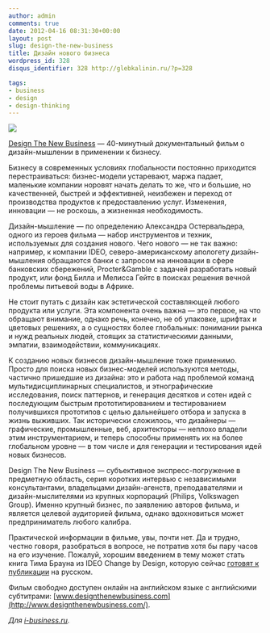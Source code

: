 ```yaml
---
author: admin
comments: true
date: 2012-04-16 08:31:30+00:00
layout: post
slug: design-the-new-business
title: Дизайн нового бизнеса
wordpress_id: 328
disqus_identifier: 328 http://glebkalinin.ru/?p=328

tags:
- business
- design
- design-thinking
---
```


![](http://glebkalinin.ru/featured/2012/04/Logo.png)

[Design The New Business](http://www.designthenewbusiness.com/) — 40-минутный документальный фильм о дизайн-мышлении в применении к бизнесу.

Бизнесу в современных условиях глобальности постоянно приходится перестраиваться: бизнес-модели устаревают, маржа падает, маленькие компании норовят начать делать то же, что и большие, но качественней, быстрей и эффективней, неизбежен и переход от производства продуктов к предоставлению услуг. Изменения, инновации — не роскошь, а жизненная необходимость.

Дизайн-мышление — по определению Александра Остервальдера, одного из героев фильма — набор инструментов и техник, используемых для создания нового. Чего нового — не так важно: например, к компании IDEO, северо-американскому апологету дизайн-мышления обращаются банки с запросом на инновации в сфере банковских сбережений, Procter&Gamble с задачей разработать новый продукт, или фонд Билла и Мелисса Гейтс в поисках решения вечной проблемы питьевой воды в Африке.

Не стоит путать с дизайн как эстетической составляющей любого продукта или услуги. Эта компонента очень важна — это первое, на что обращают внимание, однако речь, конечно, не об упаковке, шрифтах и цветовых решениях, а о сущностях более глобальных: понимании рынка и нужд реальных людей, стоящих за статистическими данными, эмпатии, взаимодействии, коммуникациях.

К созданию новых бизнесов дизайн-мышление тоже применимо. Просто для поиска новых бизнес-моделей используются методы, частично пришедшие из дизайна: это и работа над проблемой команд мультидисциплинарных специалистов, и этнографические исследования, поиск паттернов, и генерация десятков и сотен идей с последующим быстрым прототипированием и тестированием получившихся прототипов с целью дальнейшего отбора и запуска в жизнь выживших. Так исторически сложилось, что дизайнеры — графические, промышленные, веб, архитекторы — неплохо владели этим инструментарием, и теперь способны применять их на более глобальном уровне — в том числе и для генерации и тестирования идей новых бизнесов.

Design The New Business — субъективное экспресс-погружение в предметную область, серия коротких интервью с независимыми консультантами, владельцами дизайн-агенств, преподавателями и дизайн-мыслителями из крупных корпораций (Philips, Volkswagen Group). Именно крупный бизнес, по заявлению авторов фильма, и является целевой аудиторией фильма, однако вдохновиться может предприниматель любого калибра.

Практической информации в фильме, увы, почти нет. Да и трудно, честно говоря, разобраться в вопросе, не потратив хотя бы пару часов на его изучение. Пожалуй, хорошим введением в тему может стать книга Тима Брауна из IDEO Change by Design, которую сейчас [готовят к публикации](http://i-business.ru/blogs/mann-ivanov-ferber.ru/books/paperbook/ChangebyDesign/) на русском.

Фильм свободно доступен онлайн на английском языке с английскими субтитрами: [www.designthenewbusiness.com](http://www.designthenewbusiness.com/).

_Для [i-business.ru](http://i-business.ru/blogs/19143)._
